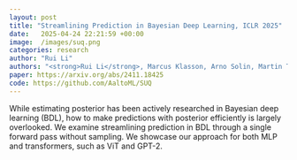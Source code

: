 ```yaml
---
layout: post
title: "Streamlining Prediction in Bayesian Deep Learning, ICLR 2025"
date:   2025-04-24 22:21:59 +00:00
image:  /images/suq.png
categories: research
author: "Rui Li"
authors: "<strong>Rui Li</strong>, Marcus Klasson, Arno Solin, Martin Trapp"
paper: https://arxiv.org/abs/2411.18425
code: https://github.com/AaltoML/SUQ
---
```

While estimating posterior has been actively researched in Bayesian deep learning (BDL), how to make predictions with posterior efficiently is largely overlooked. We examine streamlining prediction in BDL through a single forward pass without sampling. We showcase our approach for both MLP and transformers, such as ViT and GPT-2.